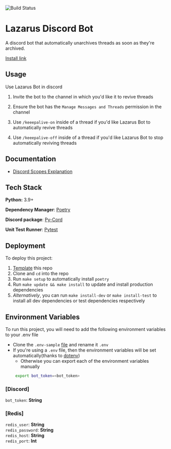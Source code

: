 ![Build Status](https://github.com/dragid10/lazarus-bot/actions/workflows/python-tests.yml/badge.svg)
# Lazarus Discord Bot

A discord bot that automatically unarchives threads as soon as they're archived.

[Install link](https://discord.com/api/oauth2/authorize?client_id=965283118477094992&permissions=543582182592&scope=bot%20applications.commands)

## Usage

Use Lazarus Bot in discord

1. Invite the bot to the channel in which you'd like it to revive threads

1. Ensure the bot has the `Manage Messages and Threads` permission in the channel

1. Use `/keeepalive-on` inside of a thread if you'd like Lazarus Bot to automatically revive threads

1. Use `/keeepalive-off` inside of a thread if you'd like Lazarus Bot to stop automatically reviving threads

## Documentation

- [Discord Scopes Explanation](https://discord.com/developers/docs/topics/oauth2)

## Tech Stack

**Python:** 3.9+

**Dependency Manager**: [Poetry](https://python-poetry.org/)

**Discord package**: [Py-Cord](https://docs.pycord.dev/en/master/index.html)

**Unit Test Runner**: [Pytest](https://docs.pytest.org/en/stable/)

## Deployment

To deploy this project:

1. [Template](https://github.com/dragid10/discord-bot-template/generate) this repo
1. Clone and `cd` into the repo
1. Run `make setup` to automatically install `poetry`
1. Run `make update && make install` to update and install production dependencies
1. _Alternatively_, you can run `make install-dev` or `make install-test` to install all dev dependencies or test dependencies respectively
## Environment Variables

To run this project, you will need to add the following environment variables to your .env file

- Clone the `.env-sample` [file](https://github.com/dragid10/lazarus-bot/blob/master/.env.sample) and rename it `.env`
- If you're using a `.env` file, then the environment variables will be set automatically(thanks
  to [dotenv](https://pypi.org/project/python-dotenv/))
    - Otherwise you can export each of the environment variables manually
   ```bash
    export bot_token=<bot_token>
   ```

### [Discord]

`bot_token`: **String**

### [Redis]

`redis_user`: **String**  
`redis_password`: **String**  
`redis_host`: **String**  
`redis_port`: **Int**  

